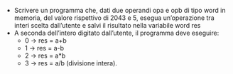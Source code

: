 - Scrivere un programma che, dati due operandi opa e opb di tipo word in memoria, del valore rispettivo di 2043 e 5, esegua un’operazione tra interi scelta dall’utente e salvi il risultato nella variabile word res
- A seconda dell’intero digitato dall’utente, il programma deve eseguire:
  - 0 → res = a+b
  - 1 → res = a-b
  - 2 → res = a*b
  - 3 → res = a/b (divisione intera).
